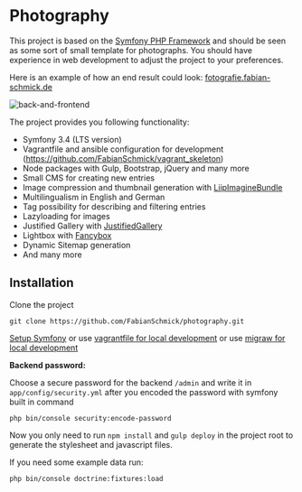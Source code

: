 Photography
===========

This project is based on the [Symfony PHP Framework](http://symfony.com/) and should be seen as some sort of small template for photographs.
You should have experience in web development to adjust the project to your preferences.

Here is an example of how an end result could look: [fotografie.fabian-schmick.de](http://fotografie.fabian-schmick.de)

![back-and-frontend](./github/example.gif "Back- and Frontend view")

The project provides you following functionality:
- Symfony 3.4 (LTS version)
- Vagrantfile and ansible configuration for development (https://github.com/FabianSchmick/vagrant_skeleton) 
- Node packages with Gulp, Bootstrap, jQuery and many more
- Small CMS for creating new entries
- Image compression and thumbnail generation with [LiipImagineBundle](https://github.com/liip/LiipImagineBundle)
- Multilingualism in English and German
- Tag possibility for describing and filtering entries
- Lazyloading for images
- Justified Gallery with [JustifiedGallery](http://miromannino.github.io/Justified-Gallery/)
- Lightbox with [Fancybox](http://fancyapps.com/fancybox/3/)
- Dynamic Sitemap generation
- And many more 


## Installation

Clone the project
```
git clone https://github.com/FabianSchmick/photography.git
```

[Setup Symfony](https://symfony.com/doc/current/setup.html) or use [vagrantfile for local development](https://github.com/FabianSchmick/vagrant_skeleton/blob/master/README.md) or use [migraw for local development](https://github.com/marcharding/migraw)

**Backend password:**

Choose a secure password for the backend `/admin` and write it in `app/config/security.yml`
after you encoded the password with symfony built in command
```
php bin/console security:encode-password
```

Now you only need to run `npm install` and `gulp deploy` in the project root to generate the stylesheet and javascript files.

If you need some example data run:
```
php bin/console doctrine:fixtures:load
```
